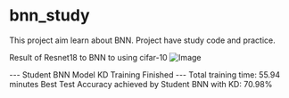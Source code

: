 # bnn_study
This project aim learn about BNN. Project have study code and practice.




Result of Resnet18 to BNN to using cifar-10
![Image](https://github.com/user-attachments/assets/13caa219-1163-497e-8315-fb6395cba5ce)




--- Student BNN Model KD Training Finished ---
Total training time: 55.94 minutes
Best Test Accuracy achieved by Student BNN with KD: 70.98%
